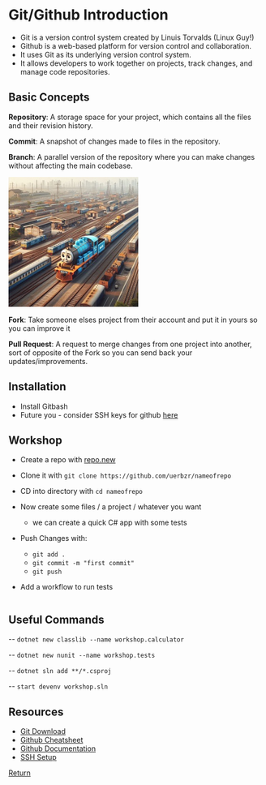 # Git/Github Introduction

- Git is a version control system created by Linuis Torvalds (Linux Guy!)
- Github is a web-based platform for version control and collaboration.
- It uses Git as its underlying version control system.
- It allows developers to work together on projects, track changes, and manage code repositories.

## Basic Concepts

**Repository**: A storage space for your project, which contains all the files and their revision history.

**Commit**: A snapshot of changes made to files in the repository.

**Branch**: A parallel version of the repository where you can make changes without
affecting the main codebase.

![Branch](branch.jpeg)

**Fork**: Take someone elses project from their account and put it in yours so you can improve it

**Pull Request**: A request to merge changes from one project into another, sort of opposite of the Fork so you can send back your updates/improvements.

## Installation

- Install Gitbash
- Future you - consider SSH keys for github [here](https://docs.github.com/en/authentication/connecting-to-github-with-ssh/generating-a-new-ssh-key-and-adding-it-to-the-ssh-agent)

## Workshop

- Create a repo with [repo.new](http://repo.new)
- Clone it with `git clone https://github.com/uerbzr/nameofrepo`
- CD into directory with `cd nameofrepo`
- Now create some files / a project / whatever you want
  - we can create a quick C# app with some tests
- Push Changes with:

  - `git add .`
  - `git commit -m "first commit"`
  - `git push`

- Add a workflow to run tests

```json

```

## Useful Commands

-- `dotnet new classlib --name workshop.calculator`

-- `dotnet new nunit --name workshop.tests`

-- `dotnet sln add **/*.csproj `

-- `start devenv workshop.sln`

## Resources

- [Git Download](https://git-scm.com/downloads/win)
- [Github Cheatsheet](https://education.github.com/git-cheat-sheet-education.pdf)
- [Github Documentation](https://docs.github.com/)
- [SSH Setup](https://docs.github.com/en/authentication/connecting-to-github-with-ssh/generating-a-new-ssh-key-and-adding-it-to-the-ssh-agent)

[Return](https://github.com/uerbzr/course-devops-introduction)
